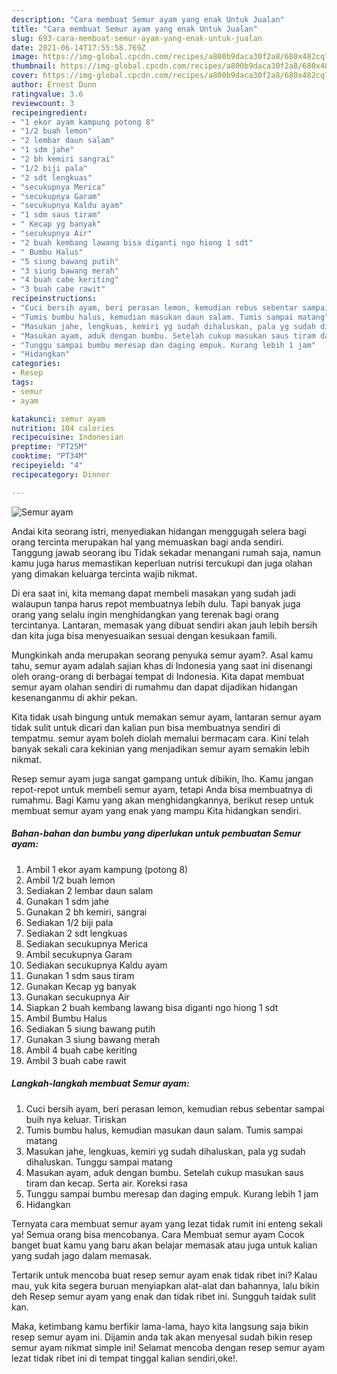 ```yaml
---
description: "Cara membuat Semur ayam yang enak Untuk Jualan"
title: "Cara membuat Semur ayam yang enak Untuk Jualan"
slug: 693-cara-membuat-semur-ayam-yang-enak-untuk-jualan
date: 2021-06-14T17:55:58.769Z
image: https://img-global.cpcdn.com/recipes/a800b9daca30f2a8/680x482cq70/semur-ayam-foto-resep-utama.jpg
thumbnail: https://img-global.cpcdn.com/recipes/a800b9daca30f2a8/680x482cq70/semur-ayam-foto-resep-utama.jpg
cover: https://img-global.cpcdn.com/recipes/a800b9daca30f2a8/680x482cq70/semur-ayam-foto-resep-utama.jpg
author: Ernest Dunn
ratingvalue: 3.6
reviewcount: 3
recipeingredient:
- "1 ekor ayam kampung potong 8"
- "1/2 buah lemon"
- "2 lembar daun salam"
- "1 sdm jahe"
- "2 bh kemiri sangrai"
- "1/2 biji pala"
- "2 sdt lengkuas"
- "secukupnya Merica"
- "secukupnya Garam"
- "secukupnya Kaldu ayam"
- "1 sdm saus tiram"
- " Kecap yg banyak"
- "secukupnya Air"
- "2 buah kembang lawang bisa diganti ngo hiong 1 sdt"
- " Bumbu Halus"
- "5 siung bawang putih"
- "3 siung bawang merah"
- "4 buah cabe keriting"
- "3 buah cabe rawit"
recipeinstructions:
- "Cuci bersih ayam, beri perasan lemon, kemudian rebus sebentar sampai buih nya keluar. Tiriskan"
- "Tumis bumbu halus, kemudian masukan daun salam. Tumis sampai matang"
- "Masukan jahe, lengkuas, kemiri yg sudah dihaluskan, pala yg sudah dihaluskan. Tunggu sampai matang"
- "Masukan ayam, aduk dengan bumbu. Setelah cukup masukan saus tiram dan kecap. Serta air. Koreksi rasa"
- "Tunggu sampai bumbu meresap dan daging empuk. Kurang lebih 1 jam"
- "Hidangkan"
categories:
- Resep
tags:
- semur
- ayam

katakunci: semur ayam 
nutrition: 104 calories
recipecuisine: Indonesian
preptime: "PT25M"
cooktime: "PT34M"
recipeyield: "4"
recipecategory: Dinner

---
```



![Semur ayam](https://img-global.cpcdn.com/recipes/a800b9daca30f2a8/680x482cq70/semur-ayam-foto-resep-utama.jpg)

Andai kita seorang istri, menyediakan hidangan menggugah selera bagi orang tercinta merupakan hal yang memuaskan bagi anda sendiri. Tanggung jawab seorang ibu Tidak sekadar menangani rumah saja, namun kamu juga harus memastikan keperluan nutrisi tercukupi dan juga olahan yang dimakan keluarga tercinta wajib nikmat.

Di era  saat ini, kita memang dapat membeli masakan yang sudah jadi walaupun tanpa harus repot membuatnya lebih dulu. Tapi banyak juga orang yang selalu ingin menghidangkan yang terenak bagi orang tercintanya. Lantaran, memasak yang dibuat sendiri akan jauh lebih bersih dan kita juga bisa menyesuaikan sesuai dengan kesukaan famili. 



Mungkinkah anda merupakan seorang penyuka semur ayam?. Asal kamu tahu, semur ayam adalah sajian khas di Indonesia yang saat ini disenangi oleh orang-orang di berbagai tempat di Indonesia. Kita dapat membuat semur ayam olahan sendiri di rumahmu dan dapat dijadikan hidangan kesenanganmu di akhir pekan.

Kita tidak usah bingung untuk memakan semur ayam, lantaran semur ayam tidak sulit untuk dicari dan kalian pun bisa membuatnya sendiri di tempatmu. semur ayam boleh diolah memalui bermacam cara. Kini telah banyak sekali cara kekinian yang menjadikan semur ayam semakin lebih nikmat.

Resep semur ayam juga sangat gampang untuk dibikin, lho. Kamu jangan repot-repot untuk membeli semur ayam, tetapi Anda bisa membuatnya di rumahmu. Bagi Kamu yang akan menghidangkannya, berikut resep untuk membuat semur ayam yang enak yang mampu Kita hidangkan sendiri.

<!--inarticleads1-->

##### Bahan-bahan dan bumbu yang diperlukan untuk pembuatan Semur ayam:

1. Ambil 1 ekor ayam kampung (potong 8)
1. Ambil 1/2 buah lemon
1. Sediakan 2 lembar daun salam
1. Gunakan 1 sdm jahe
1. Gunakan 2 bh kemiri, sangrai
1. Sediakan 1/2 biji pala
1. Sediakan 2 sdt lengkuas
1. Sediakan secukupnya Merica
1. Ambil secukupnya Garam
1. Sediakan secukupnya Kaldu ayam
1. Gunakan 1 sdm saus tiram
1. Gunakan  Kecap yg banyak
1. Gunakan secukupnya Air
1. Siapkan 2 buah kembang lawang bisa diganti ngo hiong 1 sdt
1. Ambil  Bumbu Halus
1. Sediakan 5 siung bawang putih
1. Gunakan 3 siung bawang merah
1. Ambil 4 buah cabe keriting
1. Ambil 3 buah cabe rawit




<!--inarticleads2-->

##### Langkah-langkah membuat Semur ayam:

1. Cuci bersih ayam, beri perasan lemon, kemudian rebus sebentar sampai buih nya keluar. Tiriskan
1. Tumis bumbu halus, kemudian masukan daun salam. Tumis sampai matang
1. Masukan jahe, lengkuas, kemiri yg sudah dihaluskan, pala yg sudah dihaluskan. Tunggu sampai matang
1. Masukan ayam, aduk dengan bumbu. Setelah cukup masukan saus tiram dan kecap. Serta air. Koreksi rasa
1. Tunggu sampai bumbu meresap dan daging empuk. Kurang lebih 1 jam
1. Hidangkan




Ternyata cara membuat semur ayam yang lezat tidak rumit ini enteng sekali ya! Semua orang bisa mencobanya. Cara Membuat semur ayam Cocok banget buat kamu yang baru akan belajar memasak atau juga untuk kalian yang sudah jago dalam memasak.

Tertarik untuk mencoba buat resep semur ayam enak tidak ribet ini? Kalau mau, yuk kita segera buruan menyiapkan alat-alat dan bahannya, lalu bikin deh Resep semur ayam yang enak dan tidak ribet ini. Sungguh taidak sulit kan. 

Maka, ketimbang kamu berfikir lama-lama, hayo kita langsung saja bikin resep semur ayam ini. Dijamin anda tak akan menyesal sudah bikin resep semur ayam nikmat simple ini! Selamat mencoba dengan resep semur ayam lezat tidak ribet ini di tempat tinggal kalian sendiri,oke!.

